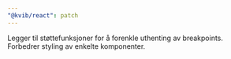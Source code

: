 ```yaml
---
"@kvib/react": patch
---
```


Legger til støttefunksjoner for å forenkle uthenting av breakpoints. Forbedrer styling av enkelte komponenter.
